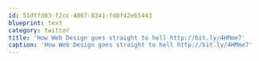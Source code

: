 ```yaml
---
id: 51dffd03-f2cc-4007-8341-fd0f42e65443
blueprint: text
category: twitter
title: 'How Web Design goes straight to hell http://bit.ly/4HMme7'
caption: 'How Web Design goes straight to hell http://bit.ly/4HMme7'
---
```

